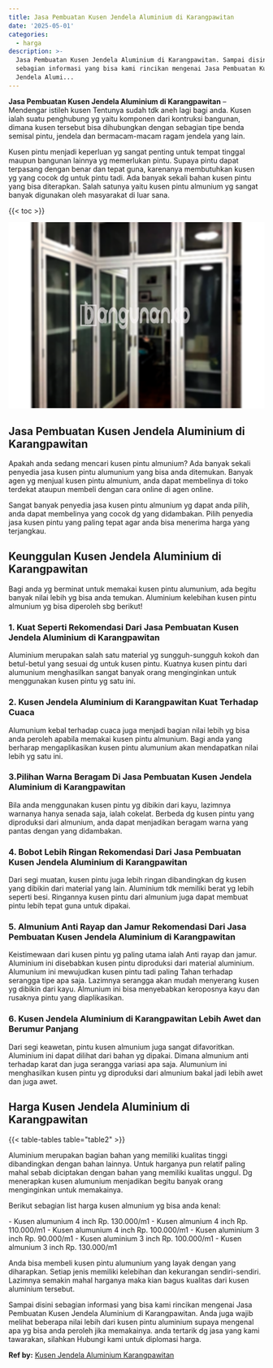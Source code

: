 ```yaml
---
title: Jasa Pembuatan Kusen Jendela Aluminium di Karangpawitan
date: '2025-05-01'
categories:
  - harga
description: >-
  Jasa Pembuatan Kusen Jendela Aluminium di Karangpawitan. Sampai disini
  sebagian informasi yang bisa kami rincikan mengenai Jasa Pembuatan Kusen
  Jendela Alumi...
---
```


**Jasa Pembuatan Kusen Jendela Aluminium di Karangpawitan** – Mendengar istileh kusen Tentunya sudah tdk aneh lagi bagi anda. Kusen ialah suatu penghubung yg yaitu komponen dari kontruksi bangunan, dimana kusen tersebut bisa dihubungkan dengan sebagian tipe benda semisal pintu, jendela dan bermacam-macam ragam jendela yang lain.

Kusen pintu menjadi keperluan yg sangat penting untuk tempat tinggal maupun bangunan lainnya yg memerlukan pintu. Supaya pintu dapat terpasang dengan benar dan tepat guna, karenanya membutuhkan kusen yg yang cocok dg untuk pintu tadi. Ada banyak sekali bahan kusen pintu yang bisa diterapkan. Salah satunya yaitu kusen pintu almunium yg sangat banyak digunakan oleh masyarakat di luar sana.

{{< toc >}}

![Jasa Pembuatan Kusen Jendela Aluminium di Karangpawitan](/images/harga-kusen-jendela-alumunium-05.png)

## Jasa Pembuatan Kusen Jendela Aluminium di Karangpawitan

Apakah anda sedang mencari kusen pintu almunium? Ada banyak sekali penyedia jasa kusen pintu alumunium yang bisa anda ditemukan. Banyak agen yg menjual kusen pintu almunium, anda dapat membelinya di toko terdekat ataupun membeli dengan cara online di agen online.

Sangat banyak penyedia jasa kusen pintu almunium yg dapat anda pilih, anda dapat membelinya yang cocok dg yang didambakan. Pilih penyedia jasa kusen pintu yang paling tepat agar anda bisa menerima harga yang terjangkau.

## Keunggulan Kusen Jendela Aluminium di Karangpawitan

Bagi anda yg berminat untuk memakai kusen pintu alumunium, ada begitu banyak nilai lebih yg bisa anda temukan. Aluminium kelebihan kusen pintu almunium yg bisa diperoleh sbg berikut!

### 1\. Kuat Seperti Rekomendasi Dari Jasa Pembuatan Kusen Jendela Aluminium di Karangpawitan

Aluminium merupakan salah satu material yg sungguh-sungguh kokoh dan betul-betul yang sesuai dg untuk kusen pintu. Kuatnya kusen pintu dari alumunium menghasilkan sangat banyak orang menginginkan untuk menggunakan kusen pintu yg satu ini.

### 2\. Kusen Jendela Aluminium di Karangpawitan Kuat Terhadap Cuaca

Alumunium kebal terhadap cuaca juga menjadi bagian nilai lebih yg bisa anda peroleh apabila memakai kusen pintu almunium. Bagi anda yang berharap mengaplikasikan kusen pintu alumunium akan mendapatkan nilai lebih yg satu ini.

### 3.Pilihan Warna Beragam Di Jasa Pembuatan Kusen Jendela Aluminium di Karangpawitan

Bila anda menggunakan kusen pintu yg dibikin dari kayu, lazimnya warnanya hanya senada saja, ialah cokelat. Berbeda dg kusen pintu yang diproduksi dari almunium, anda dapat menjadikan beragam warna yang pantas dengan yang didambakan.

### 4\. Bobot Lebih Ringan Rekomendasi Dari Jasa Pembuatan Kusen Jendela Aluminium di Karangpawitan

Dari segi muatan, kusen pintu juga lebih ringan dibandingkan dg kusen yang dibikin dari material yang lain. Aluminium tdk memiliki berat yg lebih seperti besi. Ringannya kusen pintu dari almunium juga dapat membuat pintu lebih tepat guna untuk dipakai.

### 5\. Almunium Anti Rayap dan Jamur Rekomendasi Dari Jasa Pembuatan Kusen Jendela Aluminium di Karangpawitan

Keistimewaan dari kusen pintu yg paling utama ialah Anti rayap dan jamur. Aluminium ini disebabkan kusen pintu diproduksi dari material aluminium. Alumunium ini mewujudkan kusen pintu tadi paling Tahan terhadap serangga tipe apa saja. Lazimnya serangga akan mudah menyerang kusen yg dibikin dari kayu. Almunium ini bisa menyebabkan keroposnya kayu dan rusaknya pintu yang diaplikasikan.

### 6\. Kusen Jendela Aluminium di Karangpawitan Lebih Awet dan Berumur Panjang

Dari segi keawetan, pintu kusen almunium juga sangat difavoritkan. Aluminium ini dapat dilihat dari bahan yg dipakai. Dimana almunium anti terhadap karat dan juga serangga variasi apa saja. Alumunium ini menghasilkan kusen pintu yg diproduksi dari almunium bakal jadi lebih awet dan juga awet.

## Harga Kusen Jendela Aluminium di Karangpawitan

{{< table-tables table="table2" >}}

Aluminium merupakan bagian bahan yang memiliki kualitas tinggi dibandingkan dengan bahan lainnya. Untuk harganya pun relatif paling mahal sebab diciptakan dengan bahan yang memiliki kualitas unggul. Dg menerapkan kusen alumunium menjadikan begitu banyak orang menginginkan untuk memakainya.

Berikut sebagian list harga kusen almunium yg bisa anda kenal:

\- Kusen alumunium 4 inch Rp. 130.000/m1 - Kusen almunium 4 inch Rp. 110.000/m1 - Kusen alumunium 4 inch Rp. 100.000/m1 - Kusen aluminium 3 inch Rp. 90.000/m1 - Kusen aluminium 3 inch Rp. 100.000/m1 - Kusen almunium 3 inch Rp. 130.000/m1

Anda bisa membeli kusen pintu alumunium yang layak dengan yang diharapkan. Setiap jenis memiliki kelebihan dan kekurangan sendiri-sendiri. Lazimnya semakin mahal harganya maka kian bagus kualitas dari kusen aluminium tersebut.

Sampai disini sebagian informasi yang bisa kami rincikan mengenai Jasa Pembuatan Kusen Jendela Aluminium di Karangpawitan. Anda juga wajib melihat beberapa nilai lebih dari kusen pintu aluminium supaya mengenal apa yg bisa anda peroleh jika memakainya. anda tertarik dg jasa yang kami tawarakan, silahkan Hubungi kami untuk diplomasi harga.

**Ref by:** [Kusen Jendela Aluminium Karangpawitan](https://id.wikipedia.org/wiki/Kusen)
